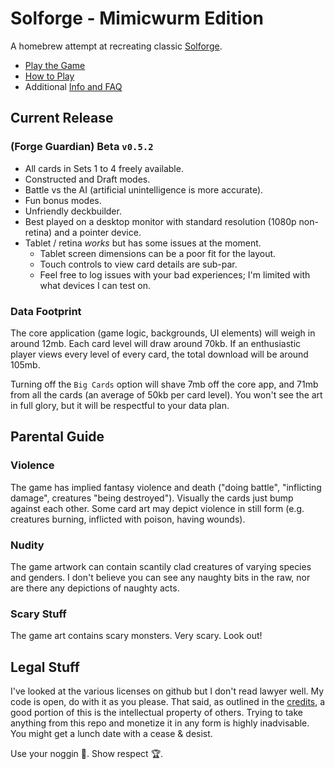 # Solforge - Mimicwurm Edition

A homebrew attempt at recreating classic [Solforge](https://en.wikipedia.org/wiki/SolForge).

- [Play the Game](https://grousewood-games.github.io/solforge/play/)
- [How to Play](https://grousewood-games.github.io/solforge/docs/rules)
- Additional [Info and FAQ](https://grousewood-games.github.io/solforge/docs/faq)

## Current Release

### (Forge Guardian) Beta `v0.5.2`

- All cards in Sets 1 to 4 freely available.
- Constructed and Draft modes.
- Battle vs the AI (artificial unintelligence is more accurate).
- Fun bonus modes.
- Unfriendly deckbuilder.
- Best played on a desktop monitor with standard resolution (1080p non-retina) and a pointer device.
- Tablet / retina _works_ but has some issues at the moment.
  - Tablet screen dimensions can be a poor fit for the layout.
  - Touch controls to view card details are sub-par.
  - Feel free to log issues with your bad experiences; I'm limited with what devices I can test on.

### Data Footprint

The core application (game logic, backgrounds, UI elements) will weigh in around 12mb. Each card level will draw around 70kb. If an enthusiastic player views every level of every card, the total download will be around 105mb.

Turning off the `Big Cards` option will shave 7mb off the core app, and 71mb from all the cards (an average of 50kb per card level). You won't see the art in full glory, but it will be respectful to your data plan.

## Parental Guide

### Violence

The game has implied fantasy violence and death ("doing battle", "inflicting damage", creatures "being destroyed"). Visually the cards just bump against each other. Some card art may depict violence in still form (e.g. creatures burning, inflicted with poison, having wounds).

### Nudity

The game artwork can contain scantily clad creatures of varying species and genders. I don't believe you can see any naughty bits in the raw, nor are there any depictions of naughty acts.

### Scary Stuff

The game art contains scary monsters. Very scary. Look out!

## Legal Stuff

I've looked at the various licenses on github but I don't read lawyer well. My code is open, do with it as you please. That said, as outlined in the [credits](https://grousewood-games.github.io/solforge/docs/faq#credits), a good portion of this is the intellectual property of others. Trying to take anything from this repo and monetize it in any form is highly inadvisable. You might get a lunch date with a cease & desist.

Use your noggin :brain:. Show respect :trophy:.